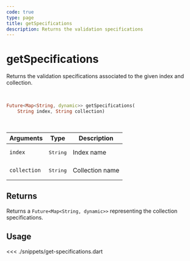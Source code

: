 ```yaml
---
code: true
type: page
title: getSpecifications
description: Returns the validation specifications
---
```


# getSpecifications

Returns the validation specifications associated to the given index and collection.

<br/>

```dart
Future<Map<String, dynamic>> getSpecifications(
    String index, String collection)
```

<br/>

| Arguments    | Type              | Description     |
| ------------ | ----------------- | --------------- |
| `index`      | <pre>String</pre> | Index name      |
| `collection` | <pre>String</pre> | Collection name |

## Returns

Returns a `Future<Map<String, dynamic>>` representing the collection specifications.

## Usage

<<< ./snippets/get-specifications.dart